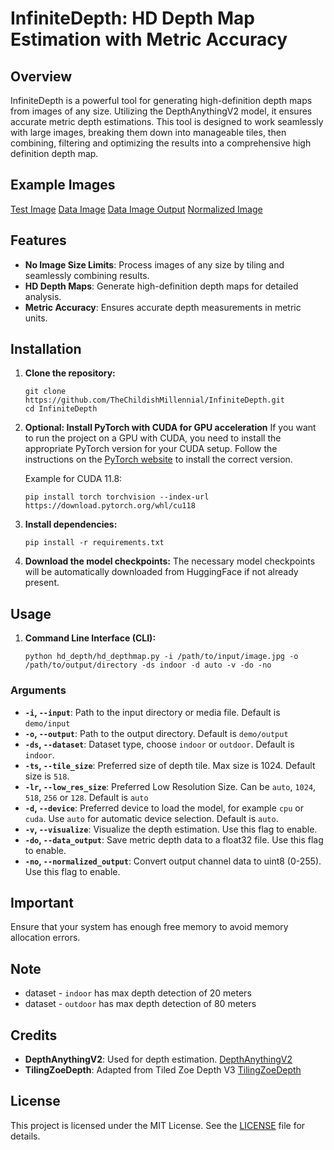 # InfiniteDepth: HD Depth Map Estimation with Metric Accuracy

## Overview
InfiniteDepth is a powerful tool for generating high-definition depth maps from images of any size. Utilizing the DepthAnythingV2 model, it ensures accurate metric depth estimations. This tool is designed to work seamlessly with large images, breaking them down into manageable tiles, then combining, filtering and optimizing the results into a comprehensive high definition depth map.

## Example Images
[Test Image](/demo/demo_files/test_img.jpg)
[Data Image](/demo/demo_files/Figure_1.png)
[Data Image Output](/demo/demo_files/data_test_img.jpg)
[Normalized Image](/demo/demo_files/img_test_img.jpg)

## Features
- **No Image Size Limits**: Process images of any size by tiling and seamlessly combining results.
- **HD Depth Maps**: Generate high-definition depth maps for detailed analysis.
- **Metric Accuracy**: Ensures accurate depth measurements in metric units.

## Installation
1. **Clone the repository:**
   ```
   git clone https://github.com/TheChildishMillennial/InfiniteDepth.git
   cd InfiniteDepth
   ```

2. **Optional: Install PyTorch with CUDA for GPU acceleration**
    If you want to run the project on a GPU with CUDA, you need to install the appropriate PyTorch version for your CUDA setup. Follow the instructions on the [PyTorch website](https://pytorch.org/get-started/locally/) to install the correct version.

    Example for CUDA 11.8:
    ```
    pip install torch torchvision --index-url https://download.pytorch.org/whl/cu118
    ```

2. **Install dependencies:**
    ```
    pip install -r requirements.txt
    ```

3. **Download the model checkpoints:**
    The necessary model checkpoints will be automatically downloaded from HuggingFace if not already present.

## Usage
1. **Command Line Interface (CLI):**
    ```
    python hd_depth/hd_depthmap.py -i /path/to/input/image.jpg -o /path/to/output/directory -ds indoor -d auto -v -do -no
    ```

### Arguments
- **`-i`, `--input`**: Path to the input directory or media file. Default is `demo/input`
- **`-o`, `--output`**: Path to the output directory. Default is `demo/output`
- **`-ds`, `--dataset`**: Dataset type, choose `indoor` or `outdoor`. Default is `indoor`.
- **`-ts`, `--tile_size`**: Preferred size of depth tile. Max size is 1024. Default size is `518`.
- **`-lr`, `--low_res_size`**: Preferred Low Resolution Size. Can be `auto`, `1024`, `518`, `256` or `128`. Default is `auto`
- **`-d`, `--device`**: Preferred device to load the model, for example `cpu` or `cuda`. Use `auto` for automatic device selection. Default is `auto`.
- **`-v`, `--visualize`**: Visualize the depth estimation. Use this flag to enable.
- **`-do`, `--data_output`**: Save metric depth data to a float32 file. Use this flag to enable.
- **`-no`, `--normalized_output`**: Convert output channel data to uint8 (0-255). Use this flag to enable.

## Important
Ensure that your system has enough free memory to avoid memory allocation errors.

## Note
- dataset - `indoor` has max depth detection of 20 meters
- dataset - `outdoor` has max depth detection of 80 meters

## Credits
- **DepthAnythingV2**: Used for depth estimation. [DepthAnythingV2](https://github.com/DepthAnything/Depth-Anything-V2)
- **TilingZoeDepth**: Adapted from Tiled Zoe Depth V3 [TilingZoeDepth](https://github.com/BillFSmith/TilingZoeDepth)

## License
This project is licensed under the MIT License. See the [LICENSE](.LICENSE) file for details.
